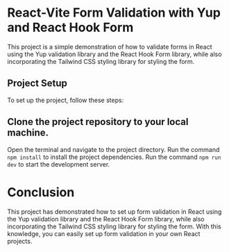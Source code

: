 # React-Vite Form Validation with Yup and React Hook Form

This project is a simple demonstration of how to validate forms in React using the Yup validation library and the React Hook Form library, while also incorporating the Tailwind CSS styling library for styling the form.

## Project Setup

To set up the project, follow these steps:

## Clone the project repository to your local machine.

Open the terminal and navigate to the project directory.
Run the command `npm install` to install the project dependencies.
Run the command `npm run dev` to start the development server.

# Conclusion

This project has demonstrated how to set up form validation in React using the Yup validation library and the React Hook Form library, while also incorporating the Tailwind CSS styling library for styling the form. With this knowledge, you can easily set up form validation in your own React projects.
